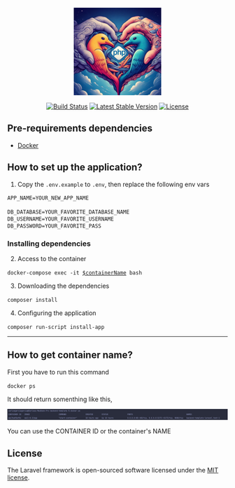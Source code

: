 <p align="center">
<img src="https://raw.githubusercontent.com/cgarciagarcia/backend-template/main/public/img/readme/loving-php.JPG" width="200" height="200" />
</p>

<p align="center">
<a href="https://github.com/laravel/framework/actions"><img src="https://github.com/laravel/framework/workflows/tests/badge.svg" alt="Build Status"></a>
<a href="https://packagist.org/packages/laravel/framework"><img src="https://img.shields.io/packagist/v/laravel/framework" alt="Latest Stable Version"></a>
<a href="https://packagist.org/packages/laravel/framework"><img src="https://img.shields.io/packagist/l/laravel/framework" alt="License"></a>
</p>

## Pre-requirements dependencies

* [Docker](https://www.docker.com/products/docker-desktop/)

## How to set up the application?

1. Copy the `.env.example` to `.env`, then replace the following env vars

```dotenv
APP_NAME=YOUR_NEW_APP_NAME

DB_DATABASE=YOUR_FAVORITE_DATABASE_NAME
DB_USERNAME=YOUR_FAVORITE_USERNAME
DB_PASSWORD=YOUR_FAVORITE_PASS
```

### Installing dependencies

2. Access to the container

<code>docker-compose exec -it [$containerName](#getContainerName) bash</code>

3. Downloading the dependencies

<code>composer install</code>

4. Configuring the application

<code>composer run-script install-app</code>


---

<h2 id="getContainerName"> How to get container name? </h2>

<p>First you have to run this command</p>

<code>docker ps</code>


<p>It should return somenthing like this,</p>

![readme-img-1.png](public%2Fimg%2Freadme%2Freadme-img-1.png)

<p>You can use the CONTAINER ID or the container's NAME</p>

## License

The Laravel framework is open-sourced software licensed under the [MIT license](https://opensource.org/licenses/MIT).
